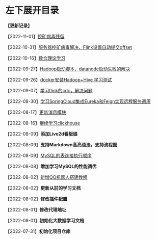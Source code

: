 # 左下展开目录

**【更新记录】**

【2022-11-01】[挖矿病毒残留](cxy/日常记录/杂谈.md)

【2022-10-31】[服务器挖矿病毒解决、Flink设置自动提交offset](cxy/日常记录/杂谈.md)

【2022-10-16】[数仓理论学习](cxy/大数据/数仓学习.md)

【2022-09-27】[Hadoop启动脚本，datanode启动失败的解决](学习记录/问题记录.md)

【2022-09-26】[docker安装Hadoop+Hive 学习测试](cxy/大数据/Hive.md)

【2022-09-07】[学习flink的cdc，解决问题](学习记录/问题记录.md)

【2022-08-30】[学习SpringCloud集成Eureka和Feign实现远程服务调用](cxy/后端/SpringCloud/SpringCloud?id=建立服务注册发现中心)

【2022-08-17】[更新消息模块](学习交流平台/学习交流平台?id=流程图)

【2022-08-16】[继续学习clickhouse](cxy/大数据/clickhouse?id=客户端)

【2022-08-09】**添加Live2d看板娘**

【2022-08-09】**支持Markdown高亮语法，支持流程图**

【2022-08-09】[MySQL的表连接执行顺序](cxy/日常记录/杂谈?id=mysql-查询性能分析)

【2022-08-08】**增加学习MySQL的性能调优**

【2022-08-02】[新增QQ机器人搭建教程](学习记录/NoneBot的搭建与使用.md)

【2022-08-02】**更新从前的学习文档**

【2022-08-02】**修改插件配置**

【2022-08-01】**修改代理地址**

【2022-08-01】**初始化大数据学习文档**

【2022-07-31】**初始化项目仓库**
